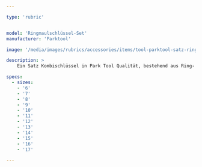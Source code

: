 ```yaml
---

type: 'rubric'


model: 'Ringmaulschlüssel-Set'
manufacturer: 'Parktool'

image: '/media/images/rubrics/accessories/items/tool-parktool-satz-ringmaulschluessel.png'

description: >
    Ein Satz Kombischlüssel in Park Tool Qualität, bestehend aus Ring- und Maulschlüsseln. Geschmiedeter Chrom Vanadium Stahl, chromglanzpoliert und mit blauem Kunststoffüberzug im Griffbereich. Stabil, komfortabel und einfach schön!

specs: 
  - sizes:
    - '6'
    - '7'
    - '8'
    - '9'
    - '10'
    - '11'
    - '12'
    - '13'
    - '14'
    - '15'
    - '16'
    - '17'

---
```

